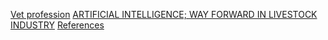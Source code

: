 [Vet profession](https://docs.google.com/document/d/1Ul4mD6jYLmHLjPJwxh08UcGEMq5AIW8HxZfLhV5yBCk/edit?usp=sharing)
[ARTIFICIAL INTELLIGENCE; WAY FORWARD IN LIVESTOCK INDUSTRY](https://docs.google.com/document/d/1-kig6-JZjg1PpL1DICbANeygWyXfZFIJ4rS6cmNTe6Y/edit?usp=sharing)
[References](https://docs.google.com/document/d/1F04_HHj1eK5uJF30Qtq1gwCikbyUn50spKmGoPfJJJw/edit?usp=sharing)
